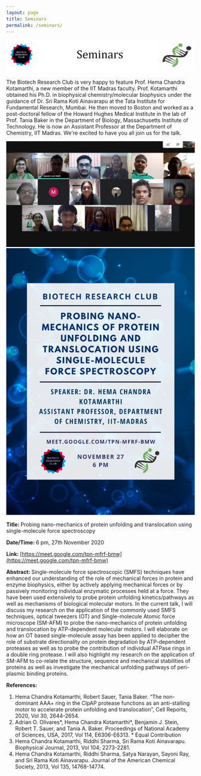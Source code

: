 ```yaml
---
layout: page
title: Seminars
permalink: /seminars/
---
```

<img src="../images/Seminars.png" alt="drawing" width="600" />


The Biotech Research Club is very happy to feature Prof. Hema Chandra Kotamarthi, a new member of the IIT Madras faculty. Prof. Kotamarthi obtained his Ph.D. in biophysical chemistry/molecular biophysics under the guidance of Dr. Sri Rama Koti Ainavarapu at the Tata Institute for Fundamental Research, Mumbai. He then moved to Boston and worked as a post-doctoral fellow of the Howard Hughes Medical Institute in the lab of Prof. Tania Baker in the Department of Biology, Massachusetts Institute of Technology. 
He is now an Assistant Professor at the Department of Chemistry, IIT Madras. We're excited to have you all join us for the talk.

<img src="../images/BRC-session-27-11-2020.jpeg" alt="drawing" width="600" />

<img src="../images/BRC-poster-27-11.jpeg" alt="drawing" width="600" />

<b> Title: </b> Probing nano-mechanics of protein unfolding and translocation using single-molecule force spectroscopy

<b> Date/Time: </b> 6 pm, 27th November 2020

<b> Link: </b> [https://meet.google.com/tpn-mfrf-bmw](https://meet.google.com/tpn-mfrf-bmw)

<b> Abstract: </b>
Single-molecule force spectroscopic (SMFS) techniques have enhanced our understanding of the role of mechanical forces in protein and enzyme biophysics, either by actively applying mechanical forces or by passively monitoring individual enzymatic processes held at a force. They have been used extensively to probe protein unfolding kinetics/pathways as well as mechanisms of biological molecular motors. In the current talk, I will discuss my research on the application of the commonly used SMFS techniques, optical tweezers (OT) and Single-molecule Atomic force microscope (SM-AFM) to probe the nano-mechanics of protein unfolding and translocation by ATP-dependent molecular motors. I will elaborate on how an OT based single-molecule assay has been applied to decipher the role of substrate directionality on protein degradation by ATP-dependent proteases as well as to probe the contribution of individual ATPase rings in a double ring protease. I will also highlight my research on the application of SM-AFM to co-relate the structure, sequence and mechanical stabilities of proteins as well as investigate the mechanical unfolding pathways of peri-plasmic binding proteins.

<b> References: </b>
1. Hema Chandra Kotamarthi, Robert Sauer, Tania Baker. “The non-dominant AAA+ ring in the ClpAP protease functions as an anti-stalling motor to accelerate protein unfolding and translocation”, Cell Reports, 2020, Vol 30, 2644-2654.
2. Adrian O. Olivares*, Hema Chandra Kotamarthi*, Benjamin J. Stein, Robert T. Sauer, and Tania A. Baker. Proceedings of National Academy of Sciences, USA, 2017, Vol 114, E6306-E6313. * Equal Contribution
3. Hema Chandra Kotamarthi, Riddhi Sharma, Sri Rama Koti Ainavarapu. Biophysical Journal, 2013, Vol 104; 2273-2281.
4. Hema Chandra Kotamarthi, Riddhi Sharma, Satya Narayan, Sayoni Ray, and Sri Rama Koti Ainavarapu. Journal of the American Chemical Society, 2013, Vol 135, 14768-14774.
